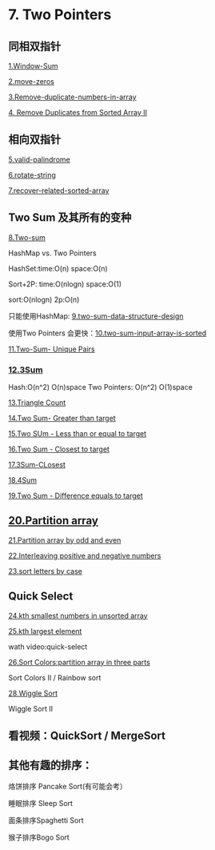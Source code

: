 
# 7. Two Pointers

## 同相双指针

[1.Window-Sum](https://github.com/xliu117/Leetcode/tree/master/step-by-step%20training/7.%20Two%20Pointers/LintCode%20604.%20Window%20Sum)

[2.move-zeros](https://github.com/xliu117/Leetcode/tree/master/step-by-step%20training/7.%20Two%20Pointers/LeetCode%20283.%20Move%20Zeroes)

[3.Remove-duplicate-numbers-in-array](https://github.com/xliu117/Leetcode/tree/master/step-by-step%20training/7.%20Two%20Pointers/LintCode%20521%20Remove%20Duplicate%20Numbers%20in%20Array)


[4. Remove Duplicates from Sorted Array II](https://github.com/xliu117/Leetcode/tree/master/step-by-step%20training/7.%20Two%20Pointers/LeetCode%2080.%20Remove%20Duplicates%20from%20Sorted%20Array%20II)

## 相向双指针

[5.valid-palindrome](https://github.com/xliu117/Leetcode/tree/master/step-by-step%20training/7.%20Two%20Pointers/LeetCode%20125.%20Valid%20Palindrome)

[6.rotate-string](https://github.com/xliu117/Leetcode/tree/master/step-by-step%20training/7.%20Two%20Pointers/LintCode%208.%20Rotate%20String)

[7.recover-related-sorted-array](https://github.com/xliu117/Leetcode/tree/master/step-by-step%20training/7.%20Two%20Pointers/LintCode%2039.%20Recover%20Rotated%20Sorted%20Array)

## Two Sum 及其所有的变种
[8.Two-sum](https://github.com/xliu117/Leetcode/tree/master/step-by-step%20training/7.%20Two%20Pointers/LeetCode%201.%20Two%20Sum)

HashMap vs. Two Pointers

HashSet:time:O(n) space:O(n)

Sort+2P: time:O(nlogn)  space:O(1)

sort:O(nlogn)
2p:O(n)

只能使用HashMap: [9.two-sum-data-structure-design](https://github.com/xliu117/Leetcode/tree/master/step-by-step%20training/7.%20Two%20Pointers/LeetCode%2080.%20Remove%20Duplicates%20from%20Sorted%20Array%20II)

使用Two Pointers 会更快：[10.two-sum-input-array-is-sorted](https://github.com/xliu117/Leetcode/tree/master/step-by-step%20training/7.%20Two%20Pointers/LeetCode%20167.%20Two%20Sum%20II%20-%20Input%20array%20is%20sorted)

[11.Two-Sum- Unique Pairs](https://github.com/xliu117/Leetcode/tree/master/step-by-step%20training/7.%20Two%20Pointers/LintCode%20587%20Two%20Sum%20-%20Unique%20pairs)

### [12.3Sum](https://github.com/xliu117/Leetcode/tree/master/step-by-step%20training/7.%20Two%20Pointers/LeetCode%2015.%203Sum) 

Hash:O(n^2) O(n)space
Two Pointers: O(n^2) O(1)space


[13.Triangle Count](https://github.com/xliu117/Leetcode/tree/master/step-by-step%20training/7.%20Two%20Pointers/LeetCode%20611.%20Valid%20Triangle%20Number)


[14.Two Sum- Greater than target](https://github.com/xliu117/Leetcode/tree/master/step-by-step%20training/7.%20Two%20Pointers/LintCode%20443.%20Two%20Sum%20-%20Greater%20than%20target)

[15.Two SUm - Less than or equal to target](https://github.com/xliu117/Leetcode/tree/master/step-by-step%20training/7.%20Two%20Pointers/LintCode%20609%20Two%20Sum%20-%20Less%20than%20or%20equal%20to%20target)

[16.Two Sum - Closest to target](https://github.com/xliu117/Leetcode/tree/master/step-by-step%20training/7.%20Two%20Pointers/LintCode%20533.%20Two%20Sum%20-%20Closest%20to%20target)

[17.3Sum-CLosest](https://github.com/xliu117/Leetcode/tree/master/step-by-step%20training/7.%20Two%20Pointers/LintCode%2059.%203Sum%20Closest)

[18.4Sum](https://github.com/xliu117/Leetcode/tree/master/step-by-step%20training/7.%20Two%20Pointers/LeetCode%2018.%204Sum)

[19.Two Sum - Difference equals to target](https://github.com/xliu117/Leetcode/blob/master/step-by-step%20training/7.%20Two%20Pointers/LIntCode%20610%20Two%20Sum%20-%20Difference%20equals%20to%20target/solution.java)

## [20.Partition array](https://github.com/xliu117/Leetcode/tree/master/step-by-step%20training/7.%20Two%20Pointers/LintCode%2031.%20Partition%20Array)

[21.Partition array by odd and even](https://github.com/xliu117/Leetcode/tree/master/step-by-step%20training/7.%20Two%20Pointers/LintCode%20373.%20Partition%20Array%20by%20Odd%20and%20Even)

[22.Interleaving positive and negative numbers](https://github.com/xliu117/Leetcode/tree/master/step-by-step%20training/7.%20Two%20Pointers/LintCode%20144.%20Interleaving%20Positive%20and%20Negative%20Numbers)

[23.sort letters by case](https://github.com/xliu117/Leetcode/tree/master/step-by-step%20training/7.%20Two%20Pointers/LintCode%2049.%20Sort%20Letters%20by%20Case)

## Quick Select

[24.kth smallest numbers in unsorted array](https://github.com/xliu117/Leetcode/tree/master/step-by-step%20training/7.%20Two%20Pointers/LintCode%20461%20Kth%20Smallest%20Numbers%20in%20Unsorted%20Array)

[25.kth largest element](https://github.com/xliu117/Leetcode/blob/master/step-by-step%20training/7.%20Two%20Pointers/LintCode%205.%20Kth%20Largest%20Element/solution.java)

wath video:quick-select


[26.Sort Colors:partition array in three parts](https://github.com/xliu117/Leetcode/blob/master/step-by-step%20training/7.%20Two%20Pointers/LeetCode%2075.%20Sort%20Colors/solution.java)

Sort Colors II / Rainbow sort

[28.Wiggle Sort](https://github.com/xliu117/Leetcode/tree/master/step-by-step%20training/7.%20Two%20Pointers/LeetCode%20280.%20Wiggle%20Sort)

Wiggle Sort II

## 看视频：QuickSort / MergeSort

## 其他有趣的排序：

烙饼排序 Pancake Sort(有可能会考）

睡眠排序 Sleep Sort

面条排序Spaghetti Sort

猴子排序Bogo Sort

